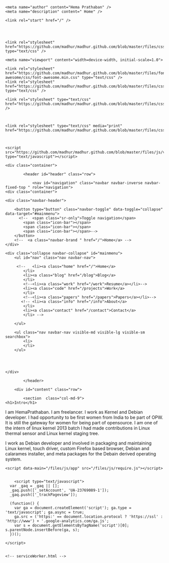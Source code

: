 <html lang="en">
    <head>
        <title>Home &#8211; Hema Prathaban</title>
    

    <meta name="author" content="Hema Prathaban" />
    <meta name="description" content=" Home" />

    <link rel="start" href="/" />

   
   

    <link rel="stylesheet" href="https://github.com/madhur/madhur.github.com/blob/master/files/css/bootstrap.min.css" type="text/css" />

    <meta name="viewport" content="width=device-width, initial-scale=1.0">

    <link rel="stylesheet" href="https://github.com/madhur/madhur.github.com/blob/master/files/font-awesome/css/font-awesome.min.css" type="text/css" />
    <link rel="stylesheet" href="https://github.com/madhur/madhur.github.com/blob/master/files/css/jquery.fancybox.css" type="text/css" />

    <link rel="stylesheet" type="text/css" href="https://github.com/madhur/madhur.github.com/blob/master/files/css/styles.css" />
    
    

    <link rel="stylesheet" type="text/css" media="print" href="https://github.com/madhur/madhur.github.com/blob/master/files/css/print.css">

     
   
    <script src="https://github.com/madhur/madhur.github.com/blob/master/files/js/vendor/pace.min.js" type="text/javascript"></script>
</head>

<body>

    <div class="container">
       
            <header id="header" class="row">

                <nav id="navigation" class="navbar navbar-inverse navbar-fixed-top " role="navigation">
    <div class="container">

    <div class="navbar-header">

        <button type="button" class="navbar-toggle" data-toggle="collapse" data-target="#mainmenu">
          <!--  <span class="sr-only">Toggle navigation</span>
            <span class="icon-bar"></span>
            <span class="icon-bar"></span>
            <span class="icon-bar"></span>-->
        </button>
        <!--  <a class="navbar-brand " href="/">Home</a> -->
    </div> 

    <div class="collapse navbar-collapse" id="mainmenu">
        <ul id="nav" class="nav navbar-nav">
            
         <!--   <li><a class="home" href="/">Home</a>
            </li>
            <li><a class="blog" href="/blog">Blog</a>
            </li>
            <!--<li><a class="work" href="/work">Resume</a></li>-->
            <li><a class="code" href="/projects">Work</a>
            </li>
            <!--<li><a class="papers" href="/papers">Papers</a></li>-->
           <!-- <li><a class="info" href="/info">About</a>
            </li>
            <li><a class="contact" href="/contact">Contact</a>
            </li> -->

        </ul>

        <ul class="nav navbar-nav visible-md visible-lg visible-sm searchbox">
            <li>
            </li>
        </ul>




    </div>

</div>
</nav>


            </header>
       
        <div id="content" class="row">

            <section  class="col-md-9">
	<h1>Intro</h1>

<p>I am  HemaPrathaban. I am freelancer. I work as Kernel and Debian
developer. I had opportunity  to be first women from India to be part
of OPW. It is still the gateway for women for being part of
opensource. I am one of the intern  of linux kernel 2013 batch
I had made contributions in Linux thermal sensor and Linux kernel staging tree.

I work as Debian developer and involved in packaging and maintaining
Linux kernel, touch driver, custom Firefox based browser, Debian and
calarames installer, and meta packages for the Debain derived
operating system.</p>
</section>
</div>

<div class="c"></div>
	

	



	

</div>


    <script data-main="/files/js/app" src="/files/js/require.js"></script>

    
        <script type="text/javascript">
	  var _gaq = _gaq || [];
	  _gaq.push(['_setAccount', 'UA-23769089-1']);
	  _gaq.push(['_trackPageview']);

	  (function() {
		var ga = document.createElement('script'); ga.type = 'text/javascript'; ga.async = true;
		ga.src = ('https:' == document.location.protocol ? 'https://ssl' : 'http://www') + '.google-analytics.com/ga.js';
		var s = document.getElementsByTagName('script')[0]; s.parentNode.insertBefore(ga, s);
	  })();

	</script>
    

    <!-- serviceWorker.html -->
<script>
if ('serviceWorker' in navigator) {
    navigator.serviceWorker.register('/serviceWorker.js').then(function(reg) {
        if (!reg.installing) return;
        console.log("[*] ServiceWorker is installing...");

        var worker = reg.installing;
        worker.addEventListener('statechange', function() {
            if (worker.state == 'redundant') {
                console.log('[*] Install failed');
            }
            if (worker.state == 'installed') {
                console.log('[*] Install successful!');
            }
        });
    });
}

</script>

</body>

</html>
